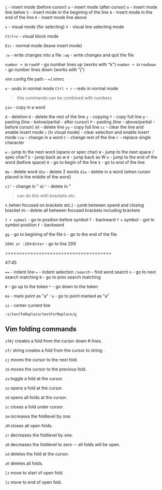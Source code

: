 `i` - insert mode (before cursor)
`a` - insert mode (after cursor)
`o` - insert mode line below
`I` - insert mode in the begining of the line
`A` - insert mode in the end of the line
`O` - insert mode line above

`v` - visual mode (for selecting)
`V` - visual line selecting mode

`Ctrl+v` - visual block mode

`Esc` - normal mode (leave insert mode)

`:w` - write changes into a file
`:wq` - write changes and quit the file

`number + ArrowUP` - go number lines up (works with "k")
`number + ArrowDown` - go number lines down (works with "j")

vim config file path - ~/.vimrc

`u` - undo in normal mode
`Ctrl + r` - redo in normal mode
> this commands can be combined with numbers

`yiw` - copy in a word

`d` - deletion
`D` - delete the rest of the line
`y` - copying
`Y` - copy full line
`p` - pasting (line - below/partial - after cursor)
`P` - pasting (line - above/partial - before cursor)
`dd` - delete line
`yy` - copy full line
`cc` - clear the line and enable insert mode
`c` (in visual mode) - clear selection and enable insert mode
`ciw` - change in a word
`C` - change rest of the line
`r` - replace single character

`w` - jump to the next word (space or spec char)
`W` - jump to the next space / spec char?
`b` - jump back as w
`B` - jump back as W
`e` - jump to the end of the word (before space)
`0` - go to begin of the line
`$` - go to end of the line

`dw` - delete word
`d2w` - delete 2 words
`diw` - delete in a word (when cursor placed in the middle of the word)

`ci"` - change in "
`di"` - delete in "
> can do this with brackets etc.

`%` (when focused on brackets etc.) - jumb between opend and closing bracket
`d%` - delete all between focused brackets including brackets

`t + sybmol` - go to position before symbol
`T` - backward
`f` + symbol - got to symbol position
`F` - backward

`gg` - go to begining of the file
`G` - go to the end of the file

`209G or :209+Enter` - go to line 209

======================================

47:45

`==` - indent line
`=` - indent selection
`/search` - find word search
`n` - go to next search matching
`N` - go to prev search matching

`#` - go up to the token
`*` - go down to the token

`ma` - mark point as "a"
`'a` - go to point marked as "a"

`zz` - center current line

`:s/textToReplace/textForReplace/g`

## Vim folding commands

`zf#j` creates a fold from the cursor down # lines.

`zf/` string creates a fold from the cursor to string .

`zj` moves the cursor to the next fold.

`zk` moves the cursor to the previous fold.

`za` toggle a fold at the cursor.

`zo` opens a fold at the cursor.

`zO` opens all folds at the cursor.

`zc` closes a fold under cursor. 

`zm` increases the foldlevel by one.

`zM` closes all open folds.

`zr` decreases the foldlevel by one.

`zR` decreases the foldlevel to zero -- all folds will be open.

`zd` deletes the fold at the cursor.

`zE` deletes all folds.

`[z` move to start of open fold.

`]z` move to end of open fold.
